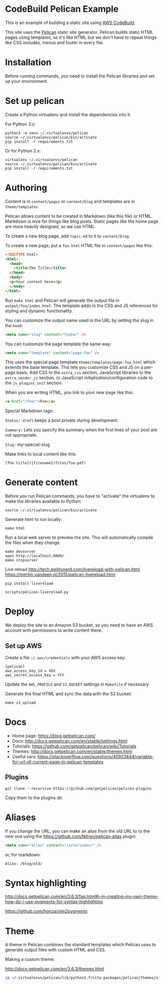# CodeBuild Pelican Example

This is an example of building a static site using
[AWS CodeBuild](https://aws.amazon.com/codebuild/).

This site uses the [Pelican](http://docs.getpelican.com/) static site generator.
Pelican builds static HTML pages using templates, so it's like HTML but we
don't have to repeat things like CSS includes, menus and footer in every file.

# Installation

Before running commands, you need to install the Pelican libraries and set up
your environment.

# Set up pelican

Create a Python virtualenv and install the dependencies into it.

For Python 3.x:

```shell
python3 -m venv ~/.virtualenvs/pelican
source ~/.virtualenvs/pelican/bin/activate
pip install -r requirements.txt
```

Or for Python 2.x:

```shell
virtualenv ~/.virtualenvs/pelican
source ~/.virtualenvs/pelican/bin/activate
pip install -r requirements.txt
```

# Authoring

Content is in `content/pages` or `content/blog` and templates are in
`theme/templates`.

Pelican allows content to be created in Markdown (like this file) or HTML.
Markdown is nice for things like blog posts. Static pages like the home page
are more heavily designed, so we use HTML.

To create a new blog page, add `topic.md` to it to `content/blog`.

To create a new page, put a `foo.html` HTML file in `content/pages` like this:

```html
<!DOCTYPE html>
<html>
  <head>
    <title>The Title</title>
  </head>
  <body>
  <p>Your content here</p>
  </body>
</html>
```

Run `make html` and Pelican will generate the output file in `output/foo/index.html`.
The template adds in the CSS and JS references for styling and dynamic functionality.

You can customize the output name used in the URL by setting the slug in the `head`:
```html
<meta name="slug" content="foobar" />
```

You can customize the page template the same way:

```html
<meta name="template" content="page-foo" />
```

This uses the special page template `theme/templates/page-foo.html` which
extends the base template. This lets you customize CSS and JS on a per-page basis.
Add CSS to the `extra_css` section, JavaScript libraries to the
`extra_vendor_js` section, or JavaScript initialization/configuration code to
the `js_plugins_init` section.

When you are writing HTML, you link to your new page like this:

```html
<a href="/foo/">Foo</a>
```

Special Markdown tags:

`Status: draft` keeps a post private during development.

`Summary:` Lets you specify the summary when the first lines of your post are not appropriate.

`Slug:` my-special-slug

Make links to local content like this:

    [The title]({filename}/files/foo.pdf)

# Generate content

Before you run Pelican commands, you have to "activate" the virtualenv to make
the libraries available to Python:

```shell
source ~/.virtualenvs/pelican/bin/activate
```

Generate html to run locally:

```shell
make html
```

Run a local web server to preview the site. This will automatically
compile the files when they change.

```shell
make devserver
open http://localhost:8000/
make stopserver
```

Live reload http://tech.agilitynerd.com/livereload-with-pelican.html
https://merlijn.vandeen.nl/2015/pelican-livereload.html

```shell
pip install livereload

scripts/pelican-livereload.py
```

# Deploy

We deploy the site to an Amazon S3 bucket, so you need to have an AWS account
with permissions to write content there.

## Set up AWS

Create a file `~/.aws/credentials` with your AWS access key:

    [pelican]
    aws_access_key_id = XXX
    aws_secret_access_key = YYY

Update the `AWS_PROFILE` and `S3_BUCKET` settings in `Makefile` if necessary

Generate the final HTML and sync the data with the S3 bucket:

```shell
make s3_upload
```

# Docs

* Home page: https://blog.getpelican.com/
* Docs: http://docs.getpelican.com/en/stable/settings.html
* Tutorials: https://github.com/getpelican/pelican/wiki/Tutorials
* Themes: http://docs.getpelican.com/en/stable/themes.html
* Useful vars: https://stackoverflow.com/questions/40923844/variable-for-url-of-current-page-in-pelican-templates

## Plugins

```shell
git clone --recursive https://github.com/getpelican/pelican-plugins
```

Copy them to the plugins dir.

# Aliases

If you change the URL, you can make an alias from the old URL to to the new one
using the https://github.com/Nitron/pelican-alias plugin:

```html
<meta name="alias" content="/site/index/" />
```
or, for markdown:

    Alias: /blog/old/

# Syntax highlighting

http://docs.getpelican.com/en/3.6.3/faq.html#i-m-creating-my-own-theme-how-do-i-use-pygments-for-syntax-highlighting

https://github.com/honza/vim2pygments

# Theme

A theme in Pelican combines the standard templates which Pelican uses to generate output
files with custom HTML and CSS.

Making a custom theme:

http://docs.getpelican.com/en/3.6.3/themes.html

```sh
cp ~/.virtualenvs/pelican/lib/python3.7/site-packages/pelican/themes/simple/templates theme/templates
```
